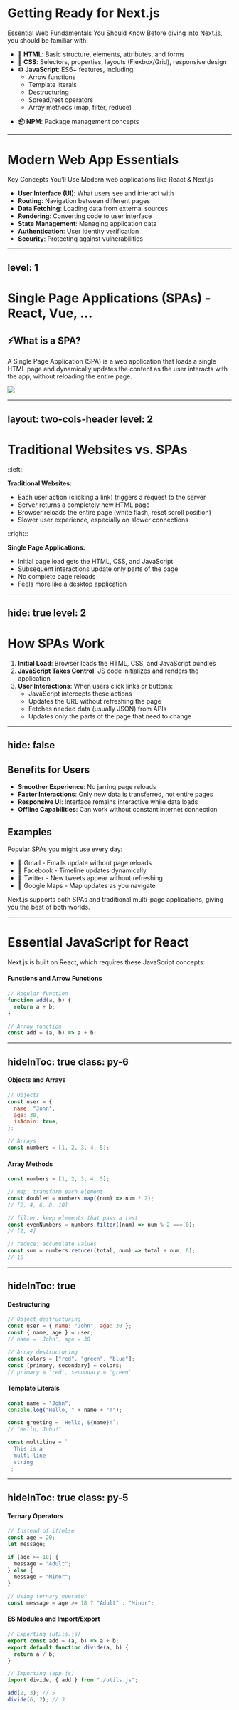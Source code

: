 <!-- # Getting Ready for Next.js -->
# Getting Ready for Next.js

Essential Web Fundamentals You Should Know Before diving into Next.js, you should be familiar with:

- **🧾 HTML**: Basic structure, elements, attributes, and forms
- **🎨 CSS**: Selectors, properties, layouts (Flexbox/Grid), responsive design
- **⚙️ JavaScript**: ES6+ features, including:
  - Arrow functions
  - Template literals
  - Destructuring
  - Spread/rest operators
  <!-- - Promises and async/await -->
  - Array methods (map, filter, reduce)

[//]: # "- **Git**: Basic version control concepts"
[//]: # "- **Command Line**: Basic terminal/command prompt usage"

- **📦 NPM**: Package management concepts

<!--
ก่อนที่จะไปทำความรู้จักกับ NextJS 
 NPM/YARN เครื่องมือที่ช่วยให้เราติดตั้งและจัดการเครื่องมืออื่นๆ ที่จำเป็นต่อการสร้างเว็บด้วย Next.js ได้ง่ายและรวดเร็ว
 เปรียบง่ายๆ ===>เหมือน "App Store" สำหรับนักพัฒนา

ถ้าเราจะสร้างเว็บ เราต้องติดตั้งเครื่องมือ/ตัวช่วย เช่น Next.js → ให้ช่วยโหลดมาให้
-->

---

# Modern Web App Essentials

Key Concepts You’ll Use Modern web applications like React & Next.js

- **User Interface (UI)**: What users see and interact with
- **Routing**: Navigation between different pages
- **Data Fetching**: Loading data from external sources
- **Rendering**: Converting code to user interface
- **State Management**: Managing application data
- **Authentication**: User identity verification
- **Security**: Protecting against vulnerabilities

---
level: 1
---

# Single Page Applications (SPAs) - React, Vue, ...

## ⚡What is a SPA?

A Single Page Application (SPA) is a web application that loads a single HTML page and dynamically updates the content as the user interacts with the app, without reloading the entire page.

<img src="/assets/single-page-app.webp" class="mt-5 w-[75%] mx-auto" />

---
layout: two-cols-header
level: 2
---

# Traditional Websites vs. SPAs

::left::

**Traditional Websites:**

- Each user action (clicking a link) triggers a request to the server
- Server returns a completely new HTML page
- Browser reloads the entire page (white flash, reset scroll position)
- Slower user experience, especially on slower connections

::right::

**Single Page Applications:**

- Initial page load gets the HTML, CSS, and JavaScript
- Subsequent interactions update only parts of the page
- No complete page reloads
- Feels more like a desktop application

[//]: # "::bottom::"
[//]: #
[//]: # "Next.js supports both SPAs and traditional multi-page applications."

---
hide: true
level: 2
---

# How SPAs Work

1. **Initial Load**: Browser loads the HTML, CSS, and JavaScript bundles
2. **JavaScript Takes Control**: JS code initializes and renders the application
3. **User Interactions**: When users click links or buttons:
   - JavaScript intercepts these actions
   - Updates the URL without refreshing the page
   - Fetches needed data (usually JSON) from APIs
   - Updates only the parts of the page that need to change

---
hide: false
---

## Benefits for Users

- **Smoother Experience**: No jarring page reloads
- **Faster Interactions**: Only new data is transferred, not entire pages
- **Responsive UI**: Interface remains interactive while data loads
- **Offline Capabilities**: Can work without constant internet connection

## Examples

Popular SPAs you might use every day:

- 📧 Gmail - Emails update without page reloads
- 👥 Facebook - Timeline updates dynamically
- 🔁 Twitter - New tweets appear without refreshing
- 🧭 Google Maps - Map updates as you navigate

Next.js supports both SPAs and traditional multi-page applications, giving you the best of both worlds.

<!-- insert more images Ex. App -->

---

# Essential JavaScript for React

Next.js is built on React, which requires these JavaScript concepts:

#### Functions and Arrow Functions

```javascript
// Regular function
function add(a, b) {
  return a + b;
}

// Arrow function
const add = (a, b) => a + b;
```
<!-- Function คือ "ชุดคำสั่ง" ที่เอาไว้ทำงานบางอย่าง เช่น คำนวณเลข, หรือจัดการข้อมูล
เหมือน สูตรสำเร็จ ที่เราเขียนไว้ แล้วเรียกใช้เมื่อไหร่ก็ได้ -->
---
hideInToc: true
class: py-6
---

#### Objects and Arrays

```javascript
// Objects
const user = {
  name: "John",
  age: 30,
  isAdmin: true,
};

// Arrays
const numbers = [1, 2, 3, 4, 5];
```

#### Array Methods

```javascript
const numbers = [1, 2, 3, 4, 5];

// map: transform each element
const doubled = numbers.map((num) => num * 2);
// [2, 4, 6, 8, 10]

// filter: keep elements that pass a test
const evenNumbers = numbers.filter((num) => num % 2 === 0);
// [2, 4]

// reduce: accumulate values
const sum = numbers.reduce((total, num) => total + num, 0);
// 15
```

<!--
Object คือ กล่องที่เก็บข้อมูลหลายอย่าง ในรูปแบบ (key - value)
ในที่นี้เหมือนแฟ้มข้อมูลของคนหนึ่งคน
.map(): เปลี่ยนค่าทุกตัวใน array 
จะได้จำนวนผลลัพธ์เท่าเดิม =>	Array ใหม่
.filter(): คัดเฉพาะตัวที่ "ผ่านเงื่อนไข" => Array ใหม่ที่สั้นลง
.reduce(): “รวมค่าทุกตัวใน array ให้เหลือแค่ค่าเดียว”
-->

---
hideInToc: true
---

#### Destructuring

```javascript
// Object destructuring
const user = { name: "John", age: 30 };
const { name, age } = user;
// name = 'John', age = 30

// Array destructuring
const colors = ["red", "green", "blue"];
const [primary, secondary] = colors;
// primary = 'red', secondary = 'green'
```

#### Template Literals

```javascript
const name = "John";
console.log("Hello, " + name + "!");

const greeting = `Hello, ${name}!`;
// "Hello, John!"

const multiline = `
  This is a
  multi-line
  string
`;
```

<!--
Destructuring คือวิธี “แยกค่าจาก Object หรือ Array แล้วเก็บไว้ในตัวแปรได้ง่ายขึ้น”

“ปกติเวลาที่เราต้องการเชื่อมข้อความกับตัวแปรใน JavaScript แบบง่ายๆ เรามักจะใช้ + ในการต่อข้อความ เช่น…”

“Template Literals ทำให้เราเขียนข้อความที่มีตัวแปรแทรกอยู่ โดยใช้เครื่องหมาย backtick ` แทน double quote และใช้ ${} เพื่อใส่ตัวแปรข้างในได้เลย”
-->

---
hideInToc: true
class: py-5
---

#### Ternary Operators

```javascript
// Instead of if/else
const age = 20;
let message;

if (age >= 18) {
  message = "Adult";
} else {
  message = "Minor";
}

// Using ternary operator
const message = age >= 18 ? "Adult" : "Minor";
```

#### ES Modules and Import/Export

```javascript
// Exporting (utils.js)
export const add = (a, b) => a + b;
export default function divide(a, b) {
  return a / b;
}

// Importing (app.js)
import divide, { add } from "./utils.js";

add(2, 3); // 5
divide(6, 2); // 3
```
